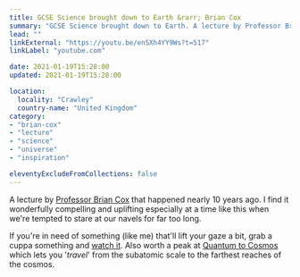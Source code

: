 ```yaml
---
title: GCSE Science brought down to Earth &rarr; Brian Cox
summary: "GCSE Science brought down to Earth. A lecture by Professor Brian Cox."
lead: ""
linkExternal: "https://youtu.be/enSXh4YY9Ws?t=517"
linkLabel: "youtube.com"

date: 2021-01-19T15:28:00
updated: 2021-01-19T15:28:00

location:
  locality: "Crawley"
  country-name: "United Kingdom"
category:
- "brian-cox"
- "lecture"
- "science"
- "universe"
- "inspiration"

eleventyExcludeFromCollections: false
---
```


A lecture by [Professor Brian Cox](https://twitter.com/profbriancox) that happened nearly 10 years ago. I find it wonderfully compelling and uplifting especially at a time like this when we're tempted to stare at our navels for far too long.

If you're in need of something (like me) that'll lift your gaze a bit, grab a cuppa something and [watch it](https://youtu.be/enSXh4YY9Ws?t=517). Also worth a peak at [Quantum to Cosmos](https://quantumtocosmos.ca/) which lets you '*travel*' from the subatomic scale to the farthest reaches of the cosmos.




